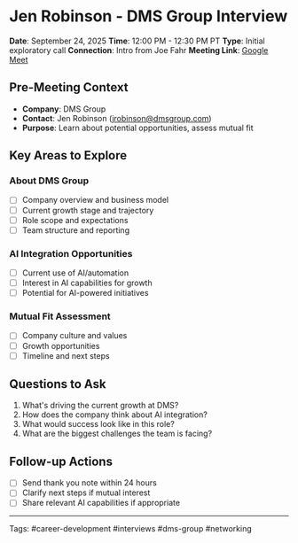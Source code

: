 # Jen Robinson - DMS Group Interview

**Date**: September 24, 2025
**Time**: 12:00 PM - 12:30 PM PT
**Type**: Initial exploratory call
**Connection**: Intro from Joe Fahr
**Meeting Link**: [Google Meet](https://meet.google.com/pyg-rozb-cby)

## Pre-Meeting Context
- **Company**: DMS Group
- **Contact**: Jen Robinson (jrobinson@dmsgroup.com)
- **Purpose**: Learn about potential opportunities, assess mutual fit

## Key Areas to Explore
### About DMS Group
- [ ] Company overview and business model
- [ ] Current growth stage and trajectory
- [ ] Role scope and expectations
- [ ] Team structure and reporting

### AI Integration Opportunities
- [ ] Current use of AI/automation
- [ ] Interest in AI capabilities for growth
- [ ] Potential for AI-powered initiatives

### Mutual Fit Assessment
- [ ] Company culture and values
- [ ] Growth opportunities
- [ ] Timeline and next steps

## Questions to Ask
1. What's driving the current growth at DMS?
2. How does the company think about AI integration?
3. What would success look like in this role?
4. What are the biggest challenges the team is facing?

## Follow-up Actions
- [ ] Send thank you note within 24 hours
- [ ] Clarify next steps if mutual interest
- [ ] Share relevant AI capabilities if appropriate

---
Tags: #career-development #interviews #dms-group #networking
